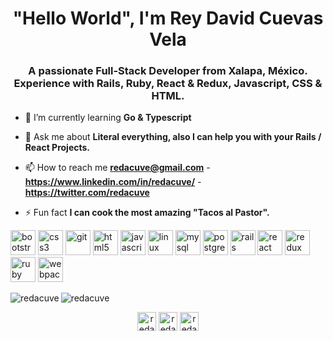 <h1 align="center">"Hello World", I'm Rey David Cuevas Vela</h1>
<h3 align="center">A passionate Full-Stack Developer from Xalapa, México. Experience with Rails, Ruby, React & Redux, Javascript, CSS & HTML.</h3>

- 🌱 I’m currently learning **Go & Typescript**

- 💬 Ask me about **Literal everything, also I can help you with your Rails / React Projects.**

- 📫 How to reach me **redacuve@gmail.com** - **https://www.linkedin.com/in/redacuve/** - **https://twitter.com/redacuve**

- ⚡ Fun fact **I can cook the most amazing "Tacos al Pastor".**

<p align="left"><img src="https://devicons.github.io/devicon/devicon.git/icons/bootstrap/bootstrap-plain.svg" alt="bootstrap" width="40" height="40"/> <img src="https://devicons.github.io/devicon/devicon.git/icons/css3/css3-original-wordmark.svg" alt="css3" width="40" height="40"/> <img src="https://www.vectorlogo.zone/logos/git-scm/git-scm-icon.svg" alt="git" width="40" height="40"/> <img src="https://devicons.github.io/devicon/devicon.git/icons/html5/html5-original-wordmark.svg" alt="html5" width="40" height="40"/> <img src="https://devicons.github.io/devicon/devicon.git/icons/javascript/javascript-original.svg" alt="javascript" width="40" height="40"/> <img src="https://cdn.jsdelivr.net/gh/devicons/devicon/icons/linux/linux-original.svg" alt="linux" width="40" height="40"/> <img src="https://cdn.jsdelivr.net/gh/devicons/devicon/icons/mysql/mysql-original-wordmark.svg" alt="mysql" width="40" height="40"/> <img src="https://cdn.jsdelivr.net/gh/devicons/devicon/icons/postgresql/postgresql-original-wordmark.svg" alt="postgresql" width="40" height="40"/> <img src="https://cdn.jsdelivr.net/gh/devicons/devicon/icons/rails/rails-original-wordmark.svg" alt="rails" width="40" height="40"/> <img src="https://cdn.jsdelivr.net/gh/devicons/devicon/icons/react/react-original-wordmark.svg" alt="react" width="40" height="40"/> <img src="https://cdn.jsdelivr.net/gh/devicons/devicon/icons/redux/redux-original.svg" alt="redux" width="40" height="40"/> <img src="https://cdn.jsdelivr.net/gh/devicons/devicon/icons/ruby/ruby-original-wordmark.svg" alt="ruby" width="40" height="40"/> <img src="https://cdn.jsdelivr.net/gh/devicons/devicon/icons/webpack/webpack-original.svg" alt="webpack" width="40" height="40"/></p><img align="left" src="https://github-readme-stats.vercel.app/api/top-langs/?username=redacuve&layout=compact&hide=html" alt="redacuve" />

<img align="center" src="https://github-readme-stats.vercel.app/api?username=redacuve&show_icons=true" alt="redacuve" />

<p align="center">
<a href="https://codepen.io/redacuve" target="blank"><img align="center" src="https://cdn.jsdelivr.net/npm/simple-icons@3.0.1/icons/codepen.svg" alt="redacuve" height="30" width="30" /></a>
<a href="https://twitter.com/redacuve" target="blank"><img align="center" src="https://cdn.jsdelivr.net/npm/simple-icons@3.0.1/icons/twitter.svg" alt="redacuve" height="30" width="30" /></a>
<a href="https://linkedin.com/in/redacuve" target="blank"><img align="center" src="https://cdn.jsdelivr.net/npm/simple-icons@3.0.1/icons/linkedin.svg" alt="redacuve" height="30" width="30" /></a>
</p>
